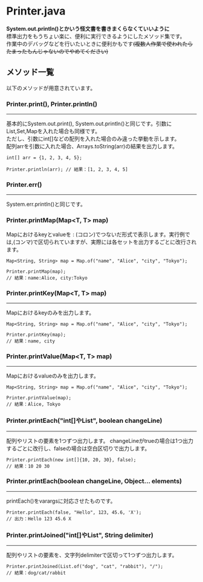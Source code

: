 # Printer.java
**System.out.println()とかいう怪文書を書きまくらなくていいように**  
標準出力をもうちょい楽に、便利に実行できるようにしたメソッド集です。  
作業中のデバッグなどを行いたいときに便利かもです<strike>(複数人作業で使われたらたまったもんじゃないのでやめてください)</strike>  
## メソッド一覧
以下のメソッドが用意されています。
### Printer.print(), Printer.println()
---  
基本的にSystem.out.print(), System.out.println()と同じです。引数にList,Set,Mapを入れた場合も同様です。  
ただし、引数にint[]などの配列を入れた場合のみ違った挙動を示します。  
配列arrを引数に入れた場合、Arrays.toString(arr)の結果を出力します。
```
int[] arr = {1, 2, 3, 4, 5};

Printer.println(arr); // 結果：[1, 2, 3, 4, 5]
```
### Printer.err()
---  
System.err.println()と同じです。
### Printer.printMap(Map<T, T> map)
Mapにおけるkeyとvalueを : (コロン)でつないだ形式で表示します。実行例では,(コンマ)で区切られていますが、実際には各セットを出力するごとに改行されます。
```
Map<String, String> map = Map.of("name", "Alice", "city", "Tokyo");

Printer.printMap(map);
// 結果：name:Alice, city:Tokyo
```
### Printer.printKey(Map<T, T> map)
---  
Mapにおけるkeyのみを出力します。
```
Map<String, String> map = Map.of("name", "Alice", "city", "Tokyo");

Printer.printKey(map);
// 結果：name, city
```
### Printer.printValue(Map<T, T> map)
---  
Mapにおけるvalueのみを出力します。
```
Map<String, String> map = Map.of("name", "Alice", "city", "Tokyo");

Printer.printValue(map);
// 結果：Alice, Tokyo
```
### Printer.printEach("int[]やList", boolean changeLine)
---  
配列やリストの要素を1つずつ出力します。
changeLineがtrueの場合は1つ出力するごとに改行し、falseの場合は空白区切りで出力します。
```
Printer.printEach(new int[]{10, 20, 30}, false);
// 結果：10 20 30
```
### Printer.printEach(boolean changeLine, Object... elements)
---  
printEach()をvarargsに対応させたものです。
```
Printer.printEach(false, "Hello", 123, 45.6, 'X');
// 出力：Hello 123 45.6 X
```
### Printer.printJoined("int[]やList", String delimiter)
---  
配列やリストの要素を、文字列delimiterで区切って1つずつ出力します。
```
Printer.printJoined(List.of("dog", "cat", "rabbit"), "/");
// 結果：dog/cat/rabbit
```